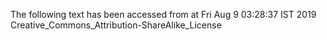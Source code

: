 The following text has been accessed from at Fri Aug 9 03:28:37 IST 2019
Creative_Commons_Attribution-ShareAlike_License
